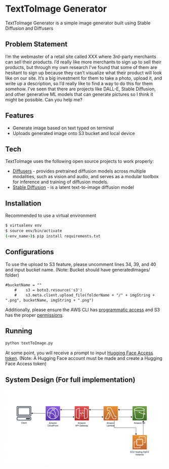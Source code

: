 # TextToImage Generator

TextToImage Generator is a simple image generator built using Stable Diffusion and Diffusers

## Problem Statement

I’m the webmaster of a retail site called XXX where 3rd-party merchants can sell their products. I’d really like more merchants to sign up to sell their products, but through my own research I’ve found that some of them are hesitant to sign up because they can’t visualize what their product will look like on our site. It’s a big investment for them to take a photo, upload it, and write up a description, so I’d really like to find a way to do this for them somehow. I’ve seen that there are projects like DALL-E, Stable Diffusion, and other generative ML models that can generate pictures so I think it might be possible. Can you help me?

## Features

- Generate image based on text typed on terminal
- Uploads generated image onto S3 bucket and local device

## Tech

TextToImage uses the following open source projects to work properly:

- [Diffusers](https://github.com/huggingface/diffusers) - provides pretrained diffusion models across multiple modalities, such as vision and audio, and serves as a modular toolbox for inference and training of diffusion models.
- [Stable Diffusion](https://github.com/CompVis/stable-diffusion) - is a latent text-to-image diffusion model

## Installation

Recommended to use a virtual environment
```sh
$ virtualenv env
$ source env/bin/activate
(<env_name>)$ pip install requirements.txt
```

## Configurations

To use the upload to S3 feature, please uncomment lines 34, 39, and 40 and input bucket name. (Note: Bucket should have generatedImages/ folder)
```
#bucketName = ""
    #    s3 = boto3.resource('s3')
    #    s3.meta.client.upload_file(folderName + "/" + imgString + ".png", bucketName, imgString + ".png")
```

Additionally, please ensure the AWS CLI has [programmatic access](https://docs.aws.amazon.com/IAM/latest/UserGuide/id_users_create.html) and S3 has the proper [permissions](https://docs.aws.amazon.com/AmazonS3/latest/userguide/using-with-s3-actions.html).

## Running
```sh
python textToImage.py
```
At some point, you will receive a prompt to input [Hugging Face Access token](https://huggingface.co/docs/hub/security-tokens). (Note: A Hugging Face account must be made and create a Hugging Face Access token)

## System Design (For full implementation)
![Screenshot](SystemDesign.png)
